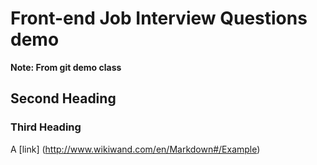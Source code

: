 # Front-end Job Interview Questions demo

**Note: From git demo class**

## Second Heading

### Third Heading

A [link] (http://www.wikiwand.com/en/Markdown#/Example)

